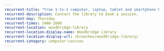 ```yaml
---
recurrent-title: "Free 1-to-1 computer, laptop, tablet and smartphone help: book in advance"
recurrent-description: Contact the library to book a session.
recurrent-day: Thursday
recurrent-times: 1400-1600
recurrent-location: woodbridge-library
recurrent-location-display-name: Woodbridge Library
recurrent-location-display-url: /branches/woodbridge-library/
recurrent-category: computer-courses
---
```

